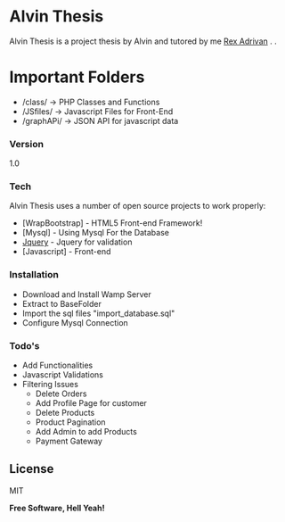 # Alvin Thesis

Alvin Thesis is a project thesis by Alvin and tutored by me [Rex Adrivan] . .

# Important Folders
  - /class/ ->  PHP Classes and Functions
  - /JSfiles/ -> Javascript Files for Front-End
  - /graphAPi/ -> JSON API for javascript data
  



### Version
1.0

### Tech

Alvin Thesis uses a number of open source projects to work properly:

* [WrapBootstrap] - HTML5 Front-end Framework!
* [Mysql] - Using Mysql For the Database
* [Jquery] - Jquery for validation
* [Javascript] - Front-end

### Installation
* Download and Install Wamp Server
* Extract to BaseFolder
* Import the sql files "import_database.sql"
* Configure Mysql Connection 




### Todo's

 - Add Functionalities
 - Javascript Validations
 - Filtering Issues
	- Delete Orders
	- Add Profile Page for customer
	- Delete Products
	- Product Pagination
	- Add Admin to add Products
	- Payment Gateway

License
----

MIT


**Free Software, Hell Yeah!**

[Rex Adrivan]:http://facebook.com/radrivan/
[@thomasfuchs]:http://twitter.com/thomasfuchs
[1]:http://daringfireball.net/projects/markdown/
[marked]:https://github.com/chjj/marked
[Ace Editor]:http://ace.ajax.org
[node.js]:http://nodejs.org
[Twitter Bootstrap]:http://twitter.github.com/bootstrap/
[keymaster.js]:https://github.com/madrobby/keymaster
[jQuery]:http://jquery.com
[@tjholowaychuk]:http://twitter.com/tjholowaychuk
[express]:http://expressjs.com
[AngularJS]:http://angularjs.org
[Gulp]:http://gulpjs.com
